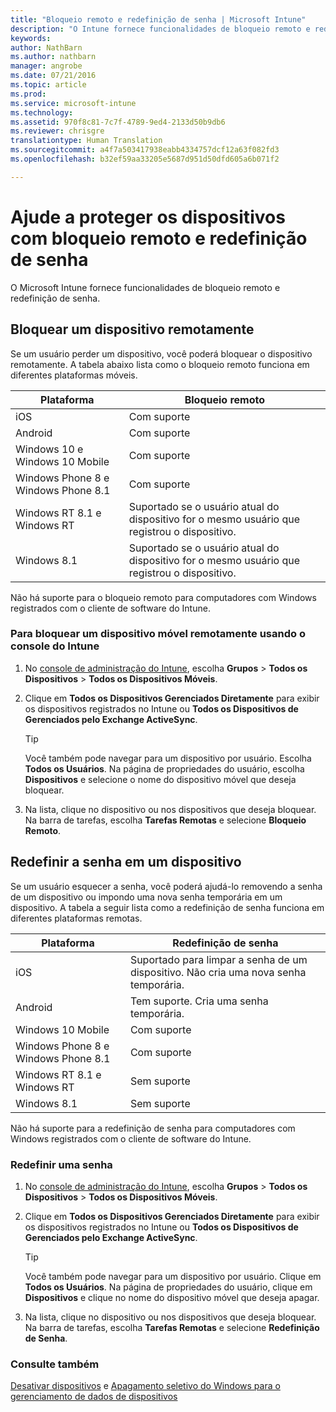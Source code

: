 ```yaml
---
title: "Bloqueio remoto e redefinição de senha | Microsoft Intune"
description: "O Intune fornece funcionalidades de bloqueio remoto e redefinição de senha."
keywords: 
author: NathBarn
ms.author: nathbarn
manager: angrobe
ms.date: 07/21/2016
ms.topic: article
ms.prod: 
ms.service: microsoft-intune
ms.technology: 
ms.assetid: 970f8c81-7c7f-4789-9ed4-2133d50b9db6
ms.reviewer: chrisgre
translationtype: Human Translation
ms.sourcegitcommit: a4f7a503417938eabb4334757dcf12a63f082fd3
ms.openlocfilehash: b32ef59aa33205e5687d951d50dfd605a6b071f2

---
```

# Ajude a proteger os dispositivos com bloqueio remoto e redefinição de senha
O Microsoft Intune fornece funcionalidades de bloqueio remoto e redefinição de senha.

## Bloquear um dispositivo remotamente
Se um usuário perder um dispositivo, você poderá bloquear o dispositivo remotamente. A tabela abaixo lista como o bloqueio remoto funciona em diferentes plataformas móveis.

|Plataforma|Bloqueio remoto|
|------------|---------------|
|iOS|Com suporte|
|Android|Com suporte|
|Windows 10 e Windows 10 Mobile|Com suporte|
|Windows Phone 8 e Windows Phone 8.1|Com suporte|
|Windows RT 8.1 e Windows RT|Suportado se o usuário atual do dispositivo for o mesmo usuário que registrou o dispositivo.|
|Windows 8.1|Suportado se o usuário atual do dispositivo for o mesmo usuário que registrou o dispositivo.|

Não há suporte para o bloqueio remoto para computadores com Windows registrados com o cliente de software do Intune.

### Para bloquear um dispositivo móvel remotamente usando o console do Intune

1.  No [console de administração do Intune](https://manage.microsoft.com/), escolha **Grupos** &gt; **Todos os Dispositivos** &gt; **Todos os Dispositivos Móveis**.

2.  Clique em **Todos os Dispositivos Gerenciados Diretamente** para exibir os dispositivos registrados no Intune ou **Todos os Dispositivos de Gerenciados pelo Exchange ActiveSync**.

    > [!TIP]
    > Você também pode navegar para um dispositivo por usuário. Escolha **Todos os Usuários**. Na página de propriedades do usuário, escolha **Dispositivos** e selecione o nome do dispositivo móvel que deseja bloquear.

3.  Na lista, clique no dispositivo ou nos dispositivos que deseja bloquear. Na barra de tarefas, escolha **Tarefas Remotas** e selecione **Bloqueio Remoto**.

## Redefinir a senha em um dispositivo
Se um usuário esquecer a senha, você poderá ajudá-lo removendo a senha de um dispositivo ou impondo uma nova senha temporária em um dispositivo. A tabela a seguir lista como a redefinição de senha funciona em diferentes plataformas remotas.

|Plataforma|Redefinição de senha|
|------------|------------------|
|iOS|Suportado para limpar a senha de um dispositivo. Não cria uma nova senha temporária.|
|Android|Tem suporte. Cria uma senha temporária.|
|Windows 10 Mobile|Com suporte|
|Windows Phone 8 e Windows Phone 8.1|Com suporte|
|Windows RT 8.1 e Windows RT|Sem suporte|
|Windows 8.1|Sem suporte|

Não há suporte para a redefinição de senha para computadores com Windows registrados com o cliente de software do Intune.

### Redefinir uma senha

1.  No [console de administração do Intune](https://manage.microsoft.com/), escolha **Grupos** &gt; **Todos os Dispositivos** &gt; **Todos os Dispositivos Móveis**.

2.  Clique em **Todos os Dispositivos Gerenciados Diretamente** para exibir os dispositivos registrados no Intune ou **Todos os Dispositivos de Gerenciados pelo Exchange ActiveSync**.

    > [!TIP]
    > Você também pode navegar para um dispositivo por usuário. Clique em **Todos os Usuários**. Na página de propriedades do usuário, clique em **Dispositivos** e clique no nome do dispositivo móvel que deseja apagar.

3.  Na lista, clique no dispositivo ou nos dispositivos que deseja bloquear. Na barra de tarefas, escolha **Tarefas Remotas** e selecione **Redefinição de Senha**.


### Consulte também
[Desativar dispositivos](retire-devices-from-microsoft-intune-management.md) e [Apagamento seletivo do Windows para o gerenciamento de dados de dispositivos](http://technet.microsoft.com/library/dn486874.aspx)



<!--HONumber=Oct16_HO4-->


